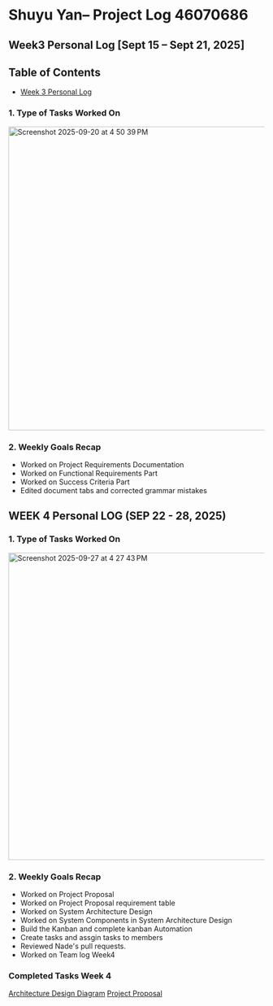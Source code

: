 # Shuyu Yan– Project Log  46070686

## Week3 Personal Log [Sept 15 – Sept 21, 2025]
## Table of Contents
- [Week 3 Personal Log](#week-3-personal-log-sep-15-21-2025)

### 1. Type of Tasks Worked On

<img width="1047" height="598" alt="Screenshot 2025-09-20 at 4 50 39 PM" src="https://github.com/user-attachments/assets/0914c3cc-61b8-4ad5-b780-70656426e655" />


### 2. Weekly Goals Recap
- Worked on Project Requirements Documentation  
- Worked on Functional Requirements Part  
- Worked on Success Criteria Part  
- Edited document tabs and corrected grammar mistakes  

## WEEK 4 Personal LOG (SEP 22 - 28, 2025)

### 1. Type of Tasks Worked On

<img width="1061" height="605" alt="Screenshot 2025-09-27 at 4 27 43 PM" src="https://github.com/user-attachments/assets/1f5ebd75-d371-4324-989b-9ff1f1338819" />

### 2. Weekly Goals Recap
- Worked on Project Proposal
- Worked on Project Proposal requirement table
- Worked on System Architecture Design
- Worked on System Components in System Architecture Design
- Build the Kanban and complete kanban Automation
- Create tasks and assgin tasks to members
- Reviewed Nade's pull requests.
- Worked on Team log Week4

### Completed Tasks Week 4

[Architecture Design Diagram](https://docs.google.com/document/d/1fZNTCu4YO0CFwIvErlJ1agD4Zyxgh6q11CnjB686NzY/edit?usp=sharing)
[Project Proposal](https://docs.google.com/document/d/1yNkyeBqHvSgFAER2WQUW5GLdEmcIMknSAGh68UDHqCg/edit?tab=t.0)
